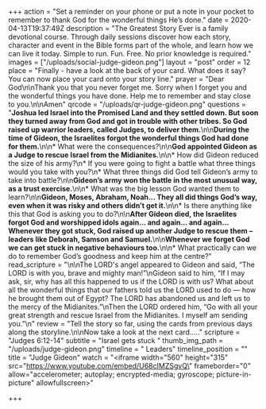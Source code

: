 +++
action = "Set a reminder on your phone or put a note in your pocket to remember to thank God for the wonderful things He’s done."
date = 2020-04-13T19:37:49Z
description = "The Greatest Story Ever is a family devotional course.  Through daily sessions discover how each story, character and event in the Bible forms part of the whole, and learn how we can live it today. Simple to run. Fun. Free. No prior knowledge is required."
images = ["/uploads/social-judge-gideon.png"]
layout = "post"
order = 12
place = "Finally - have a look at the back of your card. What does it say? You can now place your card onto your story line."
prayer = "Dear God\n\nThank you that you never forget me. Sorry when I forget you and the wonderful things you have done. Help me to remember and stay close to you.\n\nAmen"
qrcode = "/uploads/qr-judge-gideon.png"
questions = "**Joshua led Israel into the Promised Land and they settled down. But soon they turned away from God and got in trouble with other tribes. So God raised up warrior leaders, called Judges, to deliver them.**\n\n**During the time of Gideon, the Israelites forgot the wonderful things God had done for them.**\n\n* What were the consequences?\n\n**God appointed Gideon as a Judge to rescue Israel from the Midianites.**\n\n* How did Gideon reduced the size of his army?\n* If you were going to fight a battle what three things would you take with you?\n* What three things did God tell Gideon’s army to take into battle?\n\n**Gideon’s army won the battle in the most unusual way, as a trust exercise.**\n\n* What was the big lesson God wanted them to learn?\n\n**Gideon, Moses, Abraham, Noah… They all did things God’s way, even when it was risky and others didn’t get it.**\n\n* Is there anything like this that God is asking you to do?\n\n**After Gideon died, the Israelites forgot God and worshipped idols again… and again… and again... Whenever they got stuck, God raised up another Judge to rescue them – leaders like Deborah, Samson and Samuel.**\n\n**Whenever we forget God we can get stuck in negative behaviours too.**\n\n* What practically can we do to remember God’s goodness and keep him at the centre?"
read_scripture = "\n\nThe LORD's angel appeared to Gideon and said, “The LORD is with you, brave and mighty man!”\nGideon said to him, “If I may ask, sir, why has all this happened to us if the LORD is with us? What about all the wonderful things that our fathers told us the LORD used to do — how he brought them out of Egypt? The LORD has abandoned us and left us to the mercy of the Midianites.”\nThen the LORD ordered him, “Go with all your great strength and rescue Israel from the Midianites. I myself am sending you.”\n"
review = "Tell the story so far, using the cards from previous days along the storyline.\n\nNow take a look at the next card….."
scripture = "Judges 6:12-14"
subtitle = "Israel gets stuck "
thumb_img_path = "/uploads/judge-gideon.png"
timeline = " Leaders"
timeline_position = ""
title = "Judge Gideon"
watch = "<iframe width=\"560\" height=\"315\" src=\"https://www.youtube.com/embed/U68cIMZSgvQ\" frameborder=\"0\" allow=\"accelerometer; autoplay; encrypted-media; gyroscope; picture-in-picture\" allowfullscreen></iframe>"

+++
